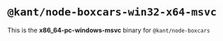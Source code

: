 # `@kant/node-boxcars-win32-x64-msvc`

This is the **x86_64-pc-windows-msvc** binary for `@kant/node-boxcars`
